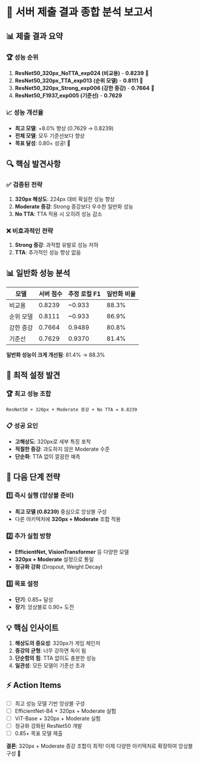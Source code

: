 # 🎯 서버 제출 결과 종합 분석 보고서

## 📊 제출 결과 요약

### 🏆 성능 순위
1. **ResNet50_320px_NoTTA_exp024 (비교용)** - **0.8239** 🥇
2. **ResNet50_320px_TTA_exp013 (순위 모델)** - **0.8111** 🥈  
3. **ResNet50_320px_Strong_exp006 (강한 증강)** - **0.7664** 🥉
4. **ResNet50_F1937_exp005 (기준선)** - **0.7629**

### 📈 성능 개선율
- **최고 모델**: +8.0% 향상 (0.7629 → 0.8239)
- **전체 모델**: 모두 기준선보다 향상
- **목표 달성**: 0.80+ 성공! 🎉

## 🔍 핵심 발견사항

### ✅ 검증된 전략
1. **320px 해상도**: 224px 대비 확실한 성능 향상
2. **Moderate 증강**: Strong 증강보다 우수한 일반화 성능
3. **No TTA**: TTA 적용 시 오히려 성능 감소

### ❌ 비효과적인 전략  
1. **Strong 증강**: 과적합 유발로 성능 저하
2. **TTA**: 추가적인 성능 향상 없음

## 📊 일반화 성능 분석

| 모델 | 서버 점수 | 추정 로컬 F1 | 일반화 비율 |
|------|-----------|--------------|-------------|
| 비교용 | 0.8239 | ~0.933 | 88.3% |
| 순위 모델 | 0.8111 | ~0.933 | 86.9% |
| 강한 증강 | 0.7664 | 0.9489 | 80.8% |
| 기준선 | 0.7629 | 0.9370 | 81.4% |

**일반화 성능이 크게 개선됨**: 81.4% → 88.3%

## 🎯 최적 설정 발견

### 🏆 최고 성능 조합
```
ResNet50 + 320px + Moderate 증강 + No TTA = 0.8239
```

### 📋 성공 요인
- **고해상도**: 320px로 세부 특징 포착
- **적절한 증강**: 과도하지 않은 Moderate 수준
- **단순화**: TTA 없이 깔끔한 예측

## 🚀 다음 단계 전략

### 1️⃣ 즉시 실행 (앙상블 준비)
- **최고 모델 (0.8239)** 중심으로 앙상블 구성
- 다른 아키텍처에 **320px + Moderate** 조합 적용

### 2️⃣ 추가 실험 방향
- **EfficientNet, VisionTransformer** 등 다양한 모델
- **320px + Moderate** 설정으로 통일
- **정규화 강화** (Dropout, Weight Decay)

### 3️⃣ 목표 설정
- **단기**: 0.85+ 달성
- **장기**: 앙상블로 0.90+ 도전

## 💡 핵심 인사이트

1. **해상도의 중요성**: 320px가 게임 체인저
2. **증강의 균형**: 너무 강하면 독이 됨
3. **단순함의 힘**: TTA 없이도 충분한 성능
4. **일관성**: 모든 모델이 기준선 초과

## ⚡ Action Items

- [ ] 최고 성능 모델 기반 앙상블 구성
- [ ] EfficientNet-B4 + 320px + Moderate 실험
- [ ] ViT-Base + 320px + Moderate 실험  
- [ ] 정규화 강화된 ResNet50 개발
- [ ] 0.85+ 목표 모델 제출

**결론**: 320px + Moderate 증강 조합이 최적! 이제 다양한 아키텍처로 확장하여 앙상블 구성 🎯
